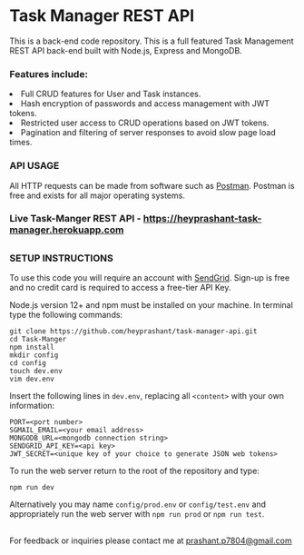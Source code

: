 # Task Manager REST API
This is a back-end code repository. 
This is a full featured Task Management REST API back-end built with Node.js, Express and MongoDB.  
<h3> Features include:</h3>
<li> Full CRUD features for User and Task instances.
<li> Hash encryption of passwords and access management with JWT tokens.  
<li> Restricted user access to CRUD operations based on JWT tokens.
<li> Pagination and filtering of server responses to avoid slow page load times.


### API USAGE
All HTTP requests can be made from software such as [Postman](www.getpostman.com).  Postman is free and exists for all major operating systems.

### Live Task-Manger REST API - https://heyprashant-task-manager.herokuapp.com

##

### SETUP INSTRUCTIONS

To use this code you will require an account with [SendGrid](https://signup.sendgrid.com/).  Sign-up is free and no credit card is required to access a free-tier API Key.

Node.js version 12+ and npm must be installed on your machine.  In terminal type the following commands:
```
git clone https://github.com/heyprashant/task-manager-api.git
cd Task-Manger
npm install
mkdir config
cd config
touch dev.env
vim dev.env
```

Insert the following lines in `dev.env`, replacing all `<content>` with your own information:

```
PORT=<port number>
SGMAIL_EMAIL=<your email address>
MONGODB_URL=<mongodb connection string>
SENDGRID_API_KEY=<api key>
JWT_SECRET=<unique key of your choice to generate JSON web tokens>
```

To run the web server return to the root of the repository and type:
```
npm run dev
```
Alternatively you may name `config/prod.env` or `config/test.env` and appropriately run the web server with `npm run prod` or `npm run test`.
<br>
## 
For feedback or inquiries please contact me at prashant.p7804@gmail.com
